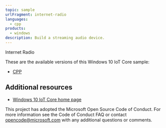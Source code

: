 ```yaml
---
topic: sample
urlFragment: internet-radio
languages: 
  - cpp
products:
  - windows
description: Build a streaming audio device.
---
```


Internet Radio

These are the available versions of this Windows 10 IoT Core sample:

*	[CPP](./CPP/README.md)

## Additional resources
* [Windows 10 IoT Core home page](https://developer.microsoft.com/en-us/windows/iot/)

This project has adopted the Microsoft Open Source Code of Conduct. For more information see the Code of Conduct FAQ or contact <opencode@microsoft.com> with any additional questions or comments.
